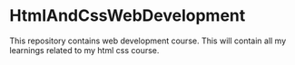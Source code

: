 # HtmlAndCssWebDevelopment
This repository contains web development course. This will contain all my learnings related to my html css course.
